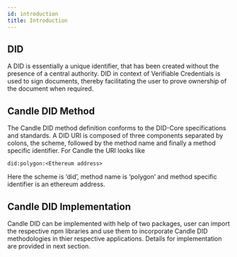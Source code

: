```yaml
---
id: introduction
title: Introduction
---
```


## DID
A DID is essentially a unique identifier, that has been created without the presence of a central authority.  DID in context of Verifiable Credentials is used to sign documents, thereby facilitating the user to prove ownership of the document when required.

## Candle DID Method
The Candle DID method definition conforms to the DID-Core specifications and standards. A DID URI is composed of three components separated by colons, the scheme, followed by the method name and finally a method specific identifier. For Candle the URI looks like
```
did:polygon:<Ethereum address>
```
Here the scheme is ‘did’, method name is ‘polygon’ and method specific identifier is an ethereum address. 

## Candle DID Implementation

Candle DID can be implemented with help of two packages, user can import the respective npm libraries and use them to incorporate Candle DID methodologies in thier respective applications. Details for implementation are provided in next section.
